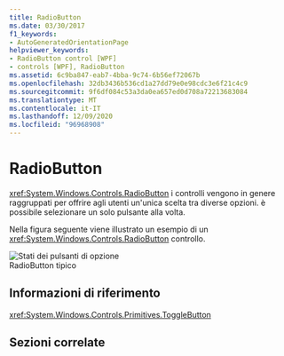 ```yaml
---
title: RadioButton
ms.date: 03/30/2017
f1_keywords:
- AutoGeneratedOrientationPage
helpviewer_keywords:
- RadioButton control [WPF]
- controls [WPF], RadioButton
ms.assetid: 6c9ba847-eab7-4bba-9c74-6b56ef72067b
ms.openlocfilehash: 32db3436b536cd1a27dd79e0e98cdc3e6f21c4c9
ms.sourcegitcommit: 9f6df084c53a3da0ea657ed0d708a72213683084
ms.translationtype: MT
ms.contentlocale: it-IT
ms.lasthandoff: 12/09/2020
ms.locfileid: "96968908"
---
```

# <a name="radiobutton"></a>RadioButton
<xref:System.Windows.Controls.RadioButton> i controlli vengono in genere raggruppati per offrire agli utenti un'unica scelta tra diverse opzioni. è possibile selezionare un solo pulsante alla volta.  
  
 Nella figura seguente viene illustrato un esempio di un <xref:System.Windows.Controls.RadioButton> controllo.  
  
 ![Stati dei pulsanti di opzione](./media/ss-ctl-radiobuttons.gif "SS_CTL_radiobuttons")  
RadioButton tipico  
  
## <a name="reference"></a>Informazioni di riferimento  
 <xref:System.Windows.Controls.Primitives.ToggleButton>  
  
## <a name="related-sections"></a>Sezioni correlate
